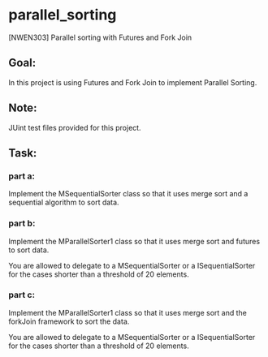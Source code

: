 # parallel_sorting
[NWEN303] Parallel sorting with Futures and Fork Join

## Goal:
In this project is using Futures and Fork Join to implement Parallel Sorting.

## Note:
JUint test files provided for this project.

## Task:
### part a:
Implement the MSequentialSorter class so that it uses merge sort and a sequential algorithm to sort data.

### part b:
Implement the MParallelSorter1 class so that it uses merge sort and futures to sort data.

You are allowed to delegate to a MSequentialSorter or a ISequentialSorter for the cases shorter than a threshold of 20 elements.

### part c:
Implement the MParallelSorter1 class so that it uses merge sort and the forkJoin framework to sort the data.

You are allowed to delegate to a MSequentialSorter or a ISequentialSorter for the cases shorter than a threshold of 20 elements.
